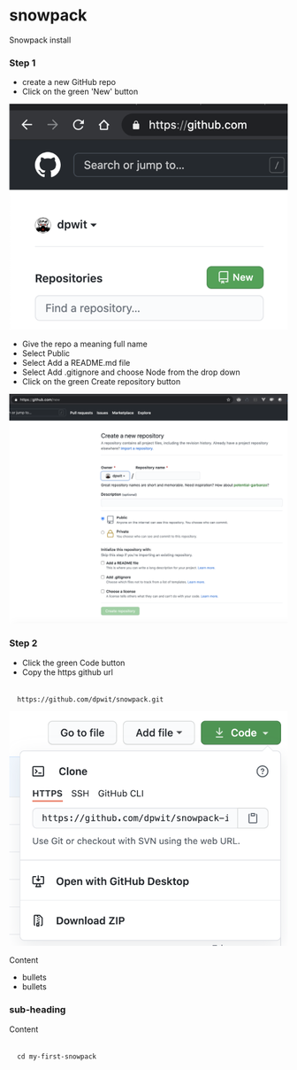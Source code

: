 # snowpack
Snowpack install

### Step 1 
- create a new GitHub repo
- Click on the green 'New' button

![New GitHub repo](github-repo-new.png)

- Give the repo a meaning full name 
- Select Public
- Select Add a README.md file
- Select Add .gitignore and choose Node from the drop down
- Click on the green Create repository button

![Create GitHub repo](github-repo-create.png)

### Step 2

- Click the green Code button
- Copy the https github url

<code>
  https://github.com/dpwit/snowpack.git
</code>

![Copy GitHub repo url](github-repo-copy.png)

Content

+ bullets
+ bullets

### sub-heading 

Content

<code>
  cd my-first-snowpack
</code>
